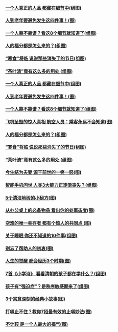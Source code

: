 #### [一个人真正的人品&nbsp;都藏在细节中(组图)](../pages/p8/1001530.md) 
#### [人到老年要避免发生这四件事！(图)](../pages/p8/1001766.md) 
#### [一个人靠不靠谱？看这8个细节就知道了(组图)](../pages/p8/1001368.md) 
#### [人的福分都是怎么来的？(组图)](../pages/p8/1001611.md) 
#### [“寒食”将临 说说那些消失了的节日(组图)](../pages/p8/1001597.md) 
#### [“茶叶渣”竟有这么多的用处 (组图)](../pages/p8/1001604.md) 
#### [一个人真正的人品&nbsp;都藏在细节中(组图)](../pages/p8/1001530.md) 
#### [人到老年要避免发生这四件事！(图)](../pages/p8/1001766.md) 
#### [一个人靠不靠谱？看这8个细节就知道了(组图)](../pages/p8/1001368.md) 
#### [飞机坠毁的惊人真相 航空人员：乘客永远不会知道(图)](../pages/p8/1001515.md) 
#### [人的福分都是怎么来的？(组图)](../pages/p8/1001611.md) 
#### [“寒食”将临 说说那些消失了的节日(组图)](../pages/p8/1001597.md) 
#### [“茶叶渣”竟有这么多的用处 (组图)](../pages/p8/1001604.md) 
#### [今生结为夫妻 源于前世的一笑一怒(图)](../pages/p8/1001540.md) 
#### [智能手机问世 人类3大能力正逐渐丧失？(组图)](../pages/p8/1001575.md) 
#### [5个清洁地砖的小秘方(图)](../pages/p8/1001507.md) 
#### [从办公桌上的必备物品 看出你的处事态度(图)](../pages/p8/1001355.md) 
#### [空难的唯一幸存者 都有个惊人的共同点 (图)](../pages/p8/1001369.md) 
#### [关于睡眠 你还不知道的10件事(组图)](../pages/p8/1001370.md) 
#### [别忘了帮助人的初衷(图)](../pages/p8/1001328.md) 
#### [人生的觉醒 都会经历3个时期(图)](../pages/p8/1000887.md) 
#### [7首《小学诗》 看看清朝的孩子都在学什么？(组图)](../pages/p8/1001236.md) 
#### [孩子有“强迫症”？是秩序敏感期来了(组图)](../pages/p8/1001313.md) 
#### [3个寓意深刻的经典小故事(图)](../pages/p8/1001339.md) 
#### [打嗝止不住？教你7招最有效的止嗝妙法(图)](../pages/p8/1001271.md) 
#### [不计较 是一个人最大的福气(图)](../pages/p8/1000674.md) 
